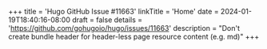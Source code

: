 +++
title = 'Hugo GitHub Issue #11663'
linkTitle = 'Home'
date = 2024-01-19T18:40:16-08:00
draft = false
details = 'https://github.com/gohugoio/hugo/issues/11663'
description = "Don't create bundle header for header-less page resource content (e.g. md)"
+++
